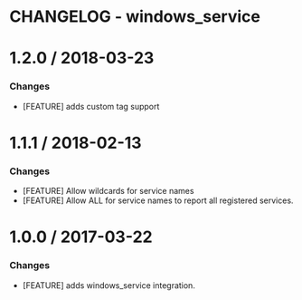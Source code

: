 # CHANGELOG - windows_service

1.2.0 / 2018-03-23
==================

### Changes

* [FEATURE] adds custom tag support

1.1.1 / 2018-02-13
==================

### Changes

* [FEATURE] Allow wildcards for service names 
* [FEATURE] Allow ALL for service names to report all registered services.

1.0.0 / 2017-03-22
==================

### Changes

* [FEATURE] adds windows_service integration.
